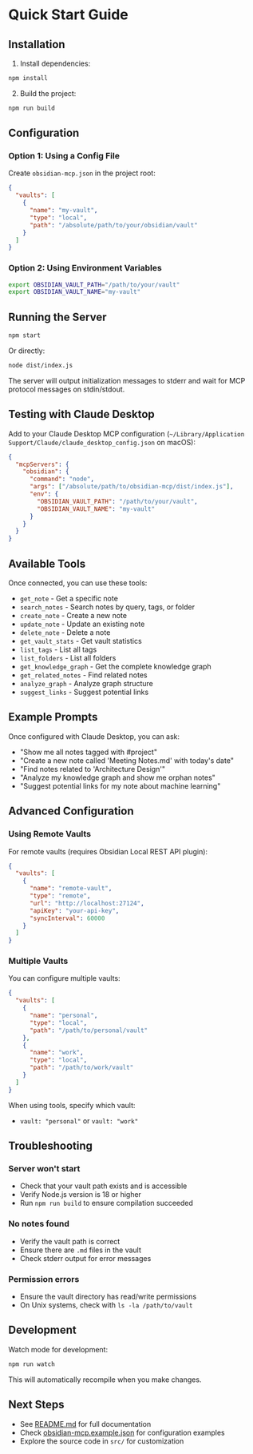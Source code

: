 # Quick Start Guide

## Installation

1. Install dependencies:
```bash
npm install
```

2. Build the project:
```bash
npm run build
```

## Configuration

### Option 1: Using a Config File

Create `obsidian-mcp.json` in the project root:

```json
{
  "vaults": [
    {
      "name": "my-vault",
      "type": "local",
      "path": "/absolute/path/to/your/obsidian/vault"
    }
  ]
}
```

### Option 2: Using Environment Variables

```bash
export OBSIDIAN_VAULT_PATH="/path/to/your/vault"
export OBSIDIAN_VAULT_NAME="my-vault"
```

## Running the Server

```bash
npm start
```

Or directly:
```bash
node dist/index.js
```

The server will output initialization messages to stderr and wait for MCP protocol messages on stdin/stdout.

## Testing with Claude Desktop

Add to your Claude Desktop MCP configuration (`~/Library/Application Support/Claude/claude_desktop_config.json` on macOS):

```json
{
  "mcpServers": {
    "obsidian": {
      "command": "node",
      "args": ["/absolute/path/to/obsidian-mcp/dist/index.js"],
      "env": {
        "OBSIDIAN_VAULT_PATH": "/path/to/your/vault",
        "OBSIDIAN_VAULT_NAME": "my-vault"
      }
    }
  }
}
```

## Available Tools

Once connected, you can use these tools:

- `get_note` - Get a specific note
- `search_notes` - Search notes by query, tags, or folder
- `create_note` - Create a new note
- `update_note` - Update an existing note
- `delete_note` - Delete a note
- `get_vault_stats` - Get vault statistics
- `list_tags` - List all tags
- `list_folders` - List all folders
- `get_knowledge_graph` - Get the complete knowledge graph
- `get_related_notes` - Find related notes
- `analyze_graph` - Analyze graph structure
- `suggest_links` - Suggest potential links

## Example Prompts

Once configured with Claude Desktop, you can ask:

- "Show me all notes tagged with #project"
- "Create a new note called 'Meeting Notes.md' with today's date"
- "Find notes related to 'Architecture Design'"
- "Analyze my knowledge graph and show me orphan notes"
- "Suggest potential links for my note about machine learning"

## Advanced Configuration

### Using Remote Vaults

For remote vaults (requires Obsidian Local REST API plugin):

```json
{
  "vaults": [
    {
      "name": "remote-vault",
      "type": "remote",
      "url": "http://localhost:27124",
      "apiKey": "your-api-key",
      "syncInterval": 60000
    }
  ]
}
```

### Multiple Vaults

You can configure multiple vaults:

```json
{
  "vaults": [
    {
      "name": "personal",
      "type": "local",
      "path": "/path/to/personal/vault"
    },
    {
      "name": "work",
      "type": "local",
      "path": "/path/to/work/vault"
    }
  ]
}
```

When using tools, specify which vault:
- `vault: "personal"` or `vault: "work"`

## Troubleshooting

### Server won't start
- Check that your vault path exists and is accessible
- Verify Node.js version is 18 or higher
- Run `npm run build` to ensure compilation succeeded

### No notes found
- Verify the vault path is correct
- Ensure there are `.md` files in the vault
- Check stderr output for error messages

### Permission errors
- Ensure the vault directory has read/write permissions
- On Unix systems, check with `ls -la /path/to/vault`

## Development

Watch mode for development:
```bash
npm run watch
```

This will automatically recompile when you make changes.

## Next Steps

- See [README.md](README.md) for full documentation
- Check [obsidian-mcp.example.json](obsidian-mcp.example.json) for configuration examples
- Explore the source code in `src/` for customization
